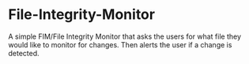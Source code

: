 # File-Integrity-Monitor


A simple FIM/File Integrity Monitor that asks the users for what file they would like to monitor for changes.
Then alerts the user if a change is detected.
